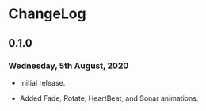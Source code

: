 # ChangeLog

## 0.1.0

### Wednesday, 5th August, 2020

* Initial release.

* Added Fade, Rotate, HeartBeat, and Sonar animations.
